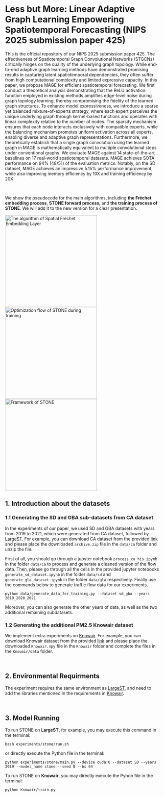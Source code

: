 # Less but More: Linear Adaptive Graph Learning Empowering Spatiotemporal Forecasting (NIPS 2025 submission paper 425)
This is the official repository of our NIPS 2025 submission paper 425. The effectiveness of Spatiotemporal Graph Convolutional Networks (STGCNs) critically hinges on the quality of the underlying graph topology. While end-to-end adaptive graph learning methods have demonstrated promising results in capturing latent spatiotemporal dependencies, they often suffer from high computational complexity and limited expressive capacity. In this paper, we propose MAGE for efficient spatiotemporal forecasting. We first conduct a theoretical analysis demonstrating that the ReLU activation function employed in existing methods amplifies edge-level noise during graph topology learning, thereby compromising the fidelity of the learned graph structures. To enhance model expressiveness, we introduce a sparse yet balanced mixture-of-experts strategy, where each expert perceives the unique underlying graph through kernel-based functions and operates with linear complexity relative to the number of nodes. The sparsity mechanism ensures that each node interacts exclusively with compatible experts, while the balancing mechanism promotes uniform activation across all experts, enabling diverse and adaptive graph representations. Furthermore, we theoretically establish that a single graph convolution using the learned graph in MAGE is mathematically equivalent to multiple convolutional steps under conventional graphs. We evaluate MAGE against 14 state-of-the-art baselines on 17 real-world spatiotemporal datasets. MAGE achieves SOTA performance on 94% (48/51) of the evaluation metrics. Notably, on the SD dataset, MAGE achieves an impressive 5.15% performance improvement, while also improving memory efficiency by 10X and training efficiency by 20X.

<br>

We show the pseudocode for the main algorithms, including <b>the Fréchet embedding process</b>, <b>STONE forward process</b>, and <b>the training process of STONE</b>. We will add it to the new version for a clear presentation.

<img src='img/Spatial Fréchet Embedding Layer.png' width='300px' alt='The algorithm of Spatial Fréchet Embedding Layer'>

<img src='img/optimization flow.png' width='300px' alt='Optimization flow of STONE during training'>

<img src='img/STONE.png' width='300px' alt='Framework of STONE'>

## 1. Introduction about the datasets
### 1.1 Generating the SD and GBA sub-datasets from CA dataset
In the experiments of our paper, we used SD and GBA datasets with years from 2019 to 2021, which were generated from CA dataset, followed by [LargeST](https://github.com/liuxu77/LargeST/blob/main). For example, you can download CA dataset from the provided [link](https://www.kaggle.com/datasets/liuxu77/largest) and please place the downloaded `archive.zip` file in the `data/ca` folder and unzip the file. 

First of all, you should go through a jupyter notebook `process_ca_his.ipynb` in the folder `data/ca` to process and generate a cleaned version of the flow data. Then, please go through all the cells in the provided jupyter notebooks `generate_sd_dataset.ipynb` in the folder `data/sd` and `generate_gla_dataset.ipynb` in the folder `data/gla` respectively. Finally use the commands below to generate traffic flow data for our experiments. 
```
python data/generate_data_for_training.py --dataset sd_gba --years 2019_2020_2021
```
Moreover, you can also generate the other years of data, as well as the two additional remaining subdatasets. 

### 1.2 Generating the additional PM2.5 Knowair dataset
We implement extra experiments on [Knowair](https://github.com/shuowang-ai/PM2.5-GNN). For example, you can download Knowair dataset from the provided [link](https://drive.google.com/file/d/1R6hS5VAgjJQ_wu8i5qoLjIxY0BG7RD1L/view) and please place the downloaded `Knowair.npy` file in the `Knowair` folder and complete the files in the `Knowair/data` folder.

<br>

## 2. Environmental Requirments
The experiment requires the same environment as [LargeST](https://github.com/liuxu77/LargeST/blob/main), and need to add the libraries mentioned in the requirements in [Knowair](https://github.com/shuowang-ai/PM2.5-GNN).

<br>

## 3. Model Running
To run STONE on <b>LargeST</b>, for example, you may execute this command in the terminal:
```
bash experiments/stone/run.sh
```
or directly execute the Python file in the terminal:
```
python experiments/stone/main.py --device cuda:0 --dataset SD --years 2019 --model_name stone --seed 0 --bs 64
```
To run STONE on <b>Knowair</b>, you may directly execute the Pyhon file in the terminal:
```
python Knowair/train.py
```

